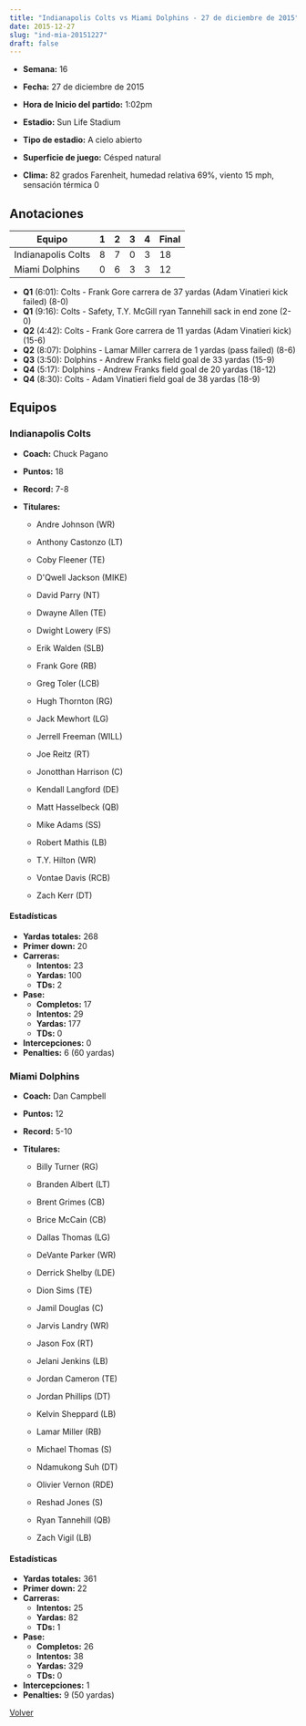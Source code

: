 ```yaml
---
title: "Indianapolis Colts vs Miami Dolphins - 27 de diciembre de 2015"
date: 2015-12-27
slug: "ind-mia-20151227"
draft: false
---
```


* **Semana:** 16
* **Fecha:** 27 de diciembre de 2015

* **Hora de Inicio del partido:** 1:02pm
* **Estadio:** Sun Life Stadium
* **Tipo de estadio:** A cielo abierto
* **Superficie de juego:** Césped natural
* **Clima:** 82 grados Farenheit, humedad relativa 69%, viento 15 mph, sensación térmica 0





## Anotaciones
| Equipo | 1 | 2 | 3 | 4 | Final |
|--------|---|---|---|---|-------|
| Indianapolis Colts  | 8 | 7 | 0 | 3  | 18 |
| Miami Dolphins  | 0 | 6 | 3 | 3  | 12 |
* **Q1** (6:01): Colts - Frank Gore carrera de 37 yardas (Adam Vinatieri kick failed) (8-0)
* **Q1** (9:16): Colts - Safety, T.Y. McGill ryan Tannehill sack in end zone (2-0)
* **Q2** (4:42): Colts - Frank Gore carrera de 11 yardas (Adam Vinatieri kick) (15-6)
* **Q2** (8:07): Dolphins - Lamar Miller carrera de 1 yardas (pass failed) (8-6)
* **Q3** (3:50): Dolphins - Andrew Franks field goal de 33 yardas (15-9)
* **Q4** (5:17): Dolphins - Andrew Franks field goal de 20 yardas (18-12)
* **Q4** (8:30): Colts - Adam Vinatieri field goal de 38 yardas (18-9)


## Equipos


### Indianapolis Colts
* **Coach:** Chuck Pagano
* **Puntos:** 18
* **Record:** 7-8
* **Titulares:** 

  * Andre Johnson (WR) 

  * Anthony Castonzo (LT) 

  * Coby Fleener (TE) 

  * D'Qwell Jackson (MIKE) 

  * David Parry (NT) 

  * Dwayne Allen (TE) 

  * Dwight Lowery (FS) 

  * Erik Walden (SLB) 

  * Frank Gore (RB) 

  * Greg Toler (LCB) 

  * Hugh Thornton (RG) 

  * Jack Mewhort (LG) 

  * Jerrell Freeman (WILL) 

  * Joe Reitz (RT) 

  * Jonotthan Harrison (C) 

  * Kendall Langford (DE) 

  * Matt Hasselbeck (QB) 

  * Mike Adams (SS) 

  * Robert Mathis (LB) 

  * T.Y. Hilton (WR) 

  * Vontae Davis (RCB) 

  * Zach Kerr (DT) 

#### Estadísticas
* **Yardas totales:** 268
* **Primer down:** 20
* **Carreras:**
  * **Intentos:** 23
  * **Yardas:** 100
  * **TDs:** 2
* **Pase:**
  * **Completos:** 17
  * **Intentos:** 29
  * **Yardas:** 177
  * **TDs:** 0
* **Intercepciones:** 0
* **Penalties:** 6 (60 yardas)

### Miami Dolphins
* **Coach:** Dan Campbell
* **Puntos:** 12
* **Record:** 5-10
* **Titulares:** 

  * Billy Turner (RG) 

  * Branden Albert (LT) 

  * Brent Grimes (CB) 

  * Brice McCain (CB) 

  * Dallas Thomas (LG) 

  * DeVante Parker (WR) 

  * Derrick Shelby (LDE) 

  * Dion Sims (TE) 

  * Jamil Douglas (C) 

  * Jarvis Landry (WR) 

  * Jason Fox (RT) 

  * Jelani Jenkins (LB) 

  * Jordan Cameron (TE) 

  * Jordan Phillips (DT) 

  * Kelvin Sheppard (LB) 

  * Lamar Miller (RB) 

  * Michael Thomas (S) 

  * Ndamukong Suh (DT) 

  * Olivier Vernon (RDE) 

  * Reshad Jones (S) 

  * Ryan Tannehill (QB) 

  * Zach Vigil (LB) 

#### Estadísticas
* **Yardas totales:** 361
* **Primer down:** 22
* **Carreras:**
  * **Intentos:** 25
  * **Yardas:** 82
  * **TDs:** 1
* **Pase:**
  * **Completos:** 26
  * **Intentos:** 38
  * **Yardas:** 329
  * **TDs:** 0
* **Intercepciones:** 1
* **Penalties:** 9 (50 yardas)


[Volver](/historia/2015)
